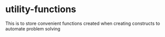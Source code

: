 # utility-functions
This is to store convenient functions created when creating constructs to automate problem solving
